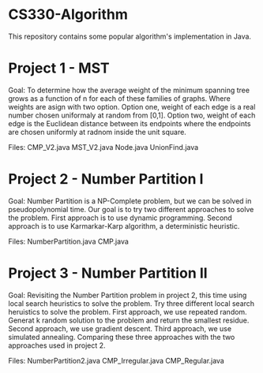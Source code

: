 CS330-Algorithm
===============

This repository contains some popular algorithm's implementation in Java.


Project 1 - MST
===============
Goal: 
  To determine how the average weight of the minimum spanning tree 
  grows as a function of n for each of these families of graphs. Where 
  weights are asign with two option. Option one, weight of each edge is 
  a real number chosen uniformaly at random from [0,1]. Option two, weight
  of each edge is the Euclidean distance between its endpoints where the
  endpoints are chosen uniformly at radnom inside the unit square.

Files:
  CMP_V2.java
  MST_V2.java
  Node.java
  UnionFind.java
  
  
Project 2 - Number Partition I
==============================
Goal: 
  Number Partition is a NP-Complete problem, but we can be solved in 
  pseudopolynomial time. Our goal is to try two different approaches
  to solve the problem. First approach is to use dynamic programming.
  Second approach is to use Karmarkar-Karp algorithm, a deterministic 
  heuristic. 
  
Files:
  NumberPartition.java
  CMP.java
  
  
Project 3 - Number Partition II
==============================
Goal: 
  Revisiting the Number Partition problem in project 2, this time 
  using local search heuristics to solve the problem. Try three
  different local search heruistics to solve the problem. First
  approach, we use repeated random. Generat k random solution to the
  problem and return the smallest residue. Second approach, we use
  gradient descent. Third approach, we use simulated annealing.
  Comparing these three approaches with the two approaches used in 
  project 2. 
  
Files:
  NumberPartition2.java
  CMP_Irregular.java
  CMP_Regular.java
  


